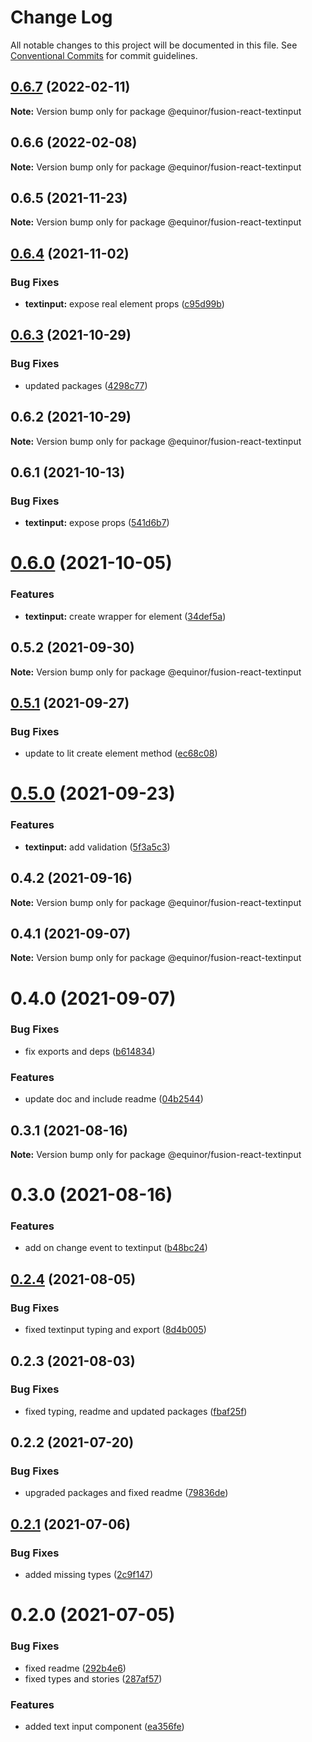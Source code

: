 # Change Log

All notable changes to this project will be documented in this file.
See [Conventional Commits](https://conventionalcommits.org) for commit guidelines.

## [0.6.7](https://github.com/equinor/fusion-react-components/compare/@equinor/fusion-react-textinput@0.6.6...@equinor/fusion-react-textinput@0.6.7) (2022-02-11)

**Note:** Version bump only for package @equinor/fusion-react-textinput





## 0.6.6 (2022-02-08)

**Note:** Version bump only for package @equinor/fusion-react-textinput





## 0.6.5 (2021-11-23)

**Note:** Version bump only for package @equinor/fusion-react-textinput





## [0.6.4](https://github.com/equinor/fusion-react-components/compare/@equinor/fusion-react-textinput@0.6.3...@equinor/fusion-react-textinput@0.6.4) (2021-11-02)


### Bug Fixes

* **textinput:** expose real element props ([c95d99b](https://github.com/equinor/fusion-react-components/commit/c95d99b90b5c0f6c8504fbb9501646bab304339c))





## [0.6.3](https://github.com/equinor/fusion-react-components/compare/@equinor/fusion-react-textinput@0.6.2...@equinor/fusion-react-textinput@0.6.3) (2021-10-29)


### Bug Fixes

* updated packages ([4298c77](https://github.com/equinor/fusion-react-components/commit/4298c778c4c5385398a92d8b71feee3b17ba64c0))





## 0.6.2 (2021-10-29)

**Note:** Version bump only for package @equinor/fusion-react-textinput





## 0.6.1 (2021-10-13)


### Bug Fixes

* **textinput:** expose props ([541d6b7](https://github.com/equinor/fusion-react-components/commit/541d6b72eeb38efb8cb138a5c0ea70e52cc172f2))





# [0.6.0](https://github.com/equinor/fusion-react-components/compare/@equinor/fusion-react-textinput@0.5.2...@equinor/fusion-react-textinput@0.6.0) (2021-10-05)


### Features

* **textinput:** create wrapper for element ([34def5a](https://github.com/equinor/fusion-react-components/commit/34def5ae1f13883000412c9b8f971151779902af))





## 0.5.2 (2021-09-30)

**Note:** Version bump only for package @equinor/fusion-react-textinput





## [0.5.1](https://github.com/equinor/fusion-react-components/compare/@equinor/fusion-react-textinput@0.5.0...@equinor/fusion-react-textinput@0.5.1) (2021-09-27)


### Bug Fixes

* update to lit create element method ([ec68c08](https://github.com/equinor/fusion-react-components/commit/ec68c08d5cbcba43a1b8ca064cccc73662f17421))





# [0.5.0](https://github.com/equinor/fusion-react-components/compare/@equinor/fusion-react-textinput@0.4.2...@equinor/fusion-react-textinput@0.5.0) (2021-09-23)


### Features

* **textinput:** add validation ([5f3a5c3](https://github.com/equinor/fusion-react-components/commit/5f3a5c3c3ebad502788bdea65857e1c6fde7b9e6))





## 0.4.2 (2021-09-16)

**Note:** Version bump only for package @equinor/fusion-react-textinput





## 0.4.1 (2021-09-07)

**Note:** Version bump only for package @equinor/fusion-react-textinput





# 0.4.0 (2021-09-07)


### Bug Fixes

* fix exports and deps ([b614834](https://github.com/equinor/fusion-react-components/commit/b614834c32db4fbb9b06407e53557109128ec95b))


### Features

* update doc and include readme ([04b2544](https://github.com/equinor/fusion-react-components/commit/04b25443398507b35c3b88bf90a26d56c5b1c460))





## 0.3.1 (2021-08-16)

**Note:** Version bump only for package @equinor/fusion-react-textinput





# 0.3.0 (2021-08-16)


### Features

* add on change event to textinput ([b48bc24](https://github.com/equinor/fusion-react-components/commit/b48bc24be5229224b714b5e9de626947c79c1ec4))





## [0.2.4](https://github.com/equinor/fusion-react-components/compare/@equinor/fusion-react-textinput@0.2.3...@equinor/fusion-react-textinput@0.2.4) (2021-08-05)


### Bug Fixes

* fixed textinput typing and export ([8d4b005](https://github.com/equinor/fusion-react-components/commit/8d4b00588c00c6247c33e9569a1ef34b870ea1d2))





## 0.2.3 (2021-08-03)


### Bug Fixes

* fixed typing, readme and updated packages ([fbaf25f](https://github.com/equinor/fusion-react-components/commit/fbaf25f7539d349c5f0fb3bd3a1a22b2b055b754))





## 0.2.2 (2021-07-20)


### Bug Fixes

* upgraded packages and fixed readme ([79836de](https://github.com/equinor/fusion-react-components/commit/79836de53239f56e8d98de32959298dc0c10f2d1))





## [0.2.1](https://github.com/equinor/fusion-react-components/compare/@equinor/fusion-react-textinput@0.2.0...@equinor/fusion-react-textinput@0.2.1) (2021-07-06)


### Bug Fixes

* added missing types ([2c9f147](https://github.com/equinor/fusion-react-components/commit/2c9f147834c37f18ac0f392abd8cff16a9f0f99d))





# 0.2.0 (2021-07-05)


### Bug Fixes

* fixed readme ([292b4e6](https://github.com/equinor/fusion-react-components/commit/292b4e6e1be7838f00157e461694001a9d7b4cbf))
* fixed types and stories ([287af57](https://github.com/equinor/fusion-react-components/commit/287af578df018f80b3961842fe07cb210ee61f1e))


### Features

* added text input component ([ea356fe](https://github.com/equinor/fusion-react-components/commit/ea356fe0bb454d7a36aaf90e2287e98f0abfd2ce))
